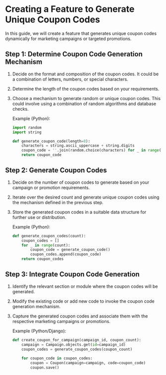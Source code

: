 

# Creating a Feature to Generate Unique Coupon Codes

In this guide, we will create a feature that generates unique coupon codes dynamically for marketing campaigns or targeted promotions.

## Step 1: Determine Coupon Code Generation Mechanism

1. Decide on the format and composition of the coupon codes. It could be a combination of letters, numbers, or special characters.
2. Determine the length of the coupon codes based on your requirements.
3. Choose a mechanism to generate random or unique coupon codes. This could involve using a combination of random algorithms and database checks.
    
    Example (Python):
    
    ```python
    import random
    import string
    
    def generate_coupon_code(length=8):
        characters = string.ascii_uppercase + string.digits
        coupon_code = ''.join(random.choice(characters) for _ in range(length))
        return coupon_code
    ```

## Step 2: Generate Coupon Codes

1. Decide on the number of coupon codes to generate based on your campaign or promotion requirements.
2. Iterate over the desired count and generate unique coupon codes using the mechanism defined in the previous step.
3. Store the generated coupon codes in a suitable data structure for further use or distribution.
    
    Example (Python):
    
    ```python
    def generate_coupon_codes(count):
        coupon_codes = []
        for _ in range(count):
            coupon_code = generate_coupon_code()
            coupon_codes.append(coupon_code)
        return coupon_codes
    ```

## Step 3: Integrate Coupon Code Generation

1. Identify the relevant section or module where the coupon codes will be generated.
2. Modify the existing code or add new code to invoke the coupon code generation mechanism.
3. Capture the generated coupon codes and associate them with the respective marketing campaigns or promotions.

    Example (Python/Django):
    
    ```python
    def create_coupon_for_campaign(campaign_id, coupon_count):
        campaign = Campaign.objects.get(id=campaign_id)
        coupon_codes = generate_coupon_codes(coupon_count)
        
        for coupon_code in coupon_codes:
            coupon = Coupon(campaign=campaign, code=coupon_code)
            coupon.save()
    ```
